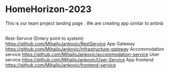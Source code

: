 # HomeHorizon-2023
This is our team project landing page . We are creating app similar to airbnb .

Rest-Service (Entery point to system)  https://github.com/MihajloJankovic/RestService
App Gateway https://github.com/MihajloJankovic/infrastructure-gateway
Accommodation service https://github.com/MihajloJankovic/accommodation-service
User service https://github.com/MihajloJankovic/User-Service
App frontend https://github.com/MihajloJankovic/frontend-service
